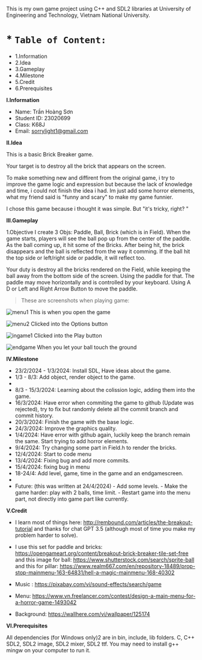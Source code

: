 This is my own game project using C++ and SDL2 libraries at University of Engineering and Technology, Vietnam National University.


#  * **`Table of Content:`**

* 1.Information
* 2.Idea
* 3.Gameplay
* 4.Milestone
* 5.Credit
* 6.Prerequisites






 **I.Information**
* Name: Trần Hoàng Sơn
* Student ID: 23020699
* Class: K68J
* Email: sorrylight1@gmail.com


**II.Idea**

This is a basic Brick Breaker game.

Your target is to destroy all the brick that appears on the screen.

To make something new and diffirent from the original game, i try to improve the game logic and expression but because the lack of knowledge and time, i could not finish the idea i had.
Im just add some horror elements, what my friend said is "funny and scary" to make my game funnier.

I chose this game because i thought it was simple. But  "it's tricky, right? "



**III.Gameplay**


1.Objective
I create 3 Objs: Paddle, Ball, Brick (which is in Field).
When the game starts, players will see the ball pop up from the center of the paddle. As the ball coming up, it hit some of the Bricks. After being hit, the brick disappears and the ball is reflected from the way it comming. 
If the ball hit the top side or left/right side or paddle, it will reflect too.

Your duty is destroy all the bricks rendered on the Field, while keeping the ball away from the bottom side of the screen. Using the paddle for that.
The paddle may move horizontally and is controlled by your keyboard. Using A D or Left and Right Arrow Button to move the paddle.


> These are screenshots when playing game:


![menu1](https://github.com/johnson1401/BTL/assets/160694445/01034f6e-b475-44c2-a685-18702fba9873)
This is when you open the game

![menu2](https://github.com/johnson1401/BTL/assets/160694445/72c7a3dd-975c-4ef9-8a02-6065a5f4bd76)
Clicked into the Options button

![ingame1](https://github.com/johnson1401/BTL/assets/160694445/9d0f7f03-b172-4757-969a-48408d9046b7)
Clicked into the Play button

![endgame](https://github.com/johnson1401/BTL/assets/160694445/c4d9756a-d56a-4e83-a3c4-79a6ce3b86d5)
When you let your ball touch the ground



**IV.Milestone**


* 23/2/2024 - 1/3/2024: Install SDL, Have ideas about the game.
* 1/3 - 8/3: Add object, render object to the game.
* 
* 8/3 - 15/3/2024: Learning about the colission logic, adding them into the game.
* 16/3/2024: Have error when commiting the game to github (Update was rejected), try to fix but randomly delete all the commit branch and commit history.
* 20/3/2024: Finish the game with the base logic.
* 24/3/2024: Improve the graphics quality.
* 1/4/2024: Have error with github again, luckily keep the branch remain the same. Start trying to add horror elements.
* 9/4/2024: Try changing some part in Field.h to render the bricks.
* 12/4/2024: Start to code menu
* 13/4/2024: Fixing bug and add more commits.
* 15/4/2024: fixing bug in menu
* 18-24/4: Add level, game, time in the game and an endgamescreen.
* 
* Future: (this was written at 24/4/2024) 
        - Add some levels.
        - Make the game harder: play with 2 balls, time             limit.
        - Restart game into the menu part, not directly             into game part like currently.



**V.Credit**

* I learn most of things here: http://rembound.com/articles/the-breakout-tutorial
and thanks for chat GPT 3.5 (although most of time you make my problem harder to solve).

* I use this set for paddle and bricks: https://opengameart.org/content/breakout-brick-breaker-tile-set-free
and this image for ball: https://www.shutterstock.com/search/sprite-ball
and this for pillar: https://www.realm667.com/en/repository-18489/prop-stop-mainmenu-163-64831/hell-a-magic-mainmenu-168-40302

* Music : https://pixabay.com/vi/sound-effects/search/game
* Menu: https://www.vn.freelancer.com/contest/design-a-main-menu-for-a-horror-game-1493042
* Background: https://wallhere.com/vi/wallpaper/125174

**VI.Prerequisites**

All dependencies (for Windows only)2 are in bin, include, lib folders.
C, C++ SDL2, SDL2 image, SDL2 mixer, SDL2 ttf.
You may need to install g++ mingw on your computer to run it.

